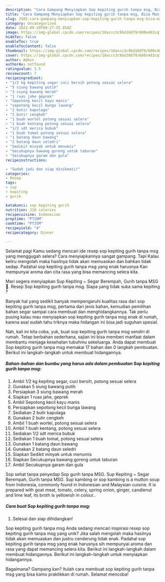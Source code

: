 ```yaml
---
description: "Cara Gampang Menyiapkan Sop kepiting gurih tanpa msg, Bisa Manjain Lidah"
title: "Cara Gampang Menyiapkan Sop kepiting gurih tanpa msg, Bisa Manjain Lidah"
slug: 2585-cara-gampang-menyiapkan-sop-kepiting-gurih-tanpa-msg-bisa-manjain-lidah
category: Uncategorized
date: 2022-09-29T09:27:55.018Z
image: https://img-global.cpcdn.com/recipes/18accc3c9bd10d79/680x482cq70/sop-kepiting-gurih-tanpa-msg-foto-resep-utama.jpg
hideToc: false
enableToc: true
enableTocContent: false
thumbnail: https://img-global.cpcdn.com/recipes/18accc3c9bd10d79/680x482cq70/sop-kepiting-gurih-tanpa-msg-foto-resep-utama.jpg
cover: https://img-global.cpcdn.com/recipes/18accc3c9bd10d79/680x482cq70/sop-kepiting-gurih-tanpa-msg-foto-resep-utama.jpg
author: Admin
authorAv: notfound
ratingvalue: 3.5
reviewcount: 7
recipeingredient:
- "1/2 kg kepiting segar cuci bersih potong sesuai selera"
- "5 siung bawang putih"
- "3 siung bawang merah"
- "1 ruas jahe geprek"
- "Sepotong kecil kayu manis"
- "sepotong kecil bunga lawang"
- "2 butir kapulaga"
- "2 butir cengkeh"
- "1 buah wortel potong sesuai selera"
- "1 buah kentang potong sesuai selera"
- "1/2 sdt merica bubuk"
- "1 buah tomat potong sesuai selera"
- "1 batang daun bawang"
- "2 batang daun seledri"
- "Sedikit minyak untuk menumis"
- "Secukupnya bawang goreng untuk taburan"
- "Secukupnya garam dan gula"
recipeinstructions:

- "Sudah jadi dan siap dinikmati!"
categories:
- Resep
tags:
- sop
- kepiting
- gurih

katakunci: sop kepiting gurih 
nutrition: 210 calories
recipecuisine: Indonesian
preptime: "PT20M"
cooktime: "PT35M"
recipeyield: "4"
recipecategory: Dinner

---
```



Selamat pagi Kamu sedang mencari ide resep sop kepiting gurih tanpa msg yang menggugah selera? Cara menyiapkannya sangat gampang. Tapi Kalau keliru mengolah maka hasilnya tidak akan memuaskan dan bahkan tidak sedap. Padahal sop kepiting gurih tanpa msg yang enak harusnya Kan mempunyai aroma dan cita rasa yang bisa memancing selera kita.


Mari segera menyiapkan Sup Kepiting ~ Segar Berempah, Gurih tanpa MSG 🍜. Resep Sop kepiting gurih tanpa msg. Siapa yang tidak suka sama kepiting ?

Banyak hal yang sedikit banyak mempengaruhi kualitas rasa dari sop kepiting gurih tanpa msg, pertama dari jenis bahan, kemudian pemilihan bahan segar sampai cara membuat dan menghidangkannya. Tak perlu pusing kalau mau menyiapkan sop kepiting gurih tanpa msg enak di rumah, karena asal sudah tahu triknya maka hidangan ini bisa jadi suguhan spesial.


Nah, kali ini kita coba, yuk, buat sop kepiting gurih tanpa msg sendiri di rumah. Tetap berbahan sederhana, sajian ini bisa memberi manfaat dalam membantu menjaga kesehatan tubuhmu sekeluarga. Anda dapat membuat Sop kepiting gurih tanpa msg memakai 17 bahan dan 0 langkah pembuatan. Berikut ini langkah-langkah untuk membuat hidangannya.

<!--inarticleads1-->

##### Bahan-bahan dan bumbu yang harus ada dalam pembuatan Sop kepiting gurih tanpa msg:

1. Ambil 1/2 kg kepiting segar, cuci bersih, potong sesuai selera
1. Gunakan 5 siung bawang putih
1. Persiapkan 3 siung bawang merah
1. Siapkan 1 ruas jahe, geprek
1. Ambil Sepotong kecil kayu manis
1. Persiapkan sepotong kecil bunga lawang
1. Sediakan 2 butir kapulaga
1. Gunakan 2 butir cengkeh
1. Ambil 1 buah wortel, potong sesuai selera
1. Ambil 1 buah kentang, potong sesuai selera
1. Sediakan 1/2 sdt merica bubuk
1. Sediakan 1 buah tomat, potong sesuai selera
1. Gunakan 1 batang daun bawang
1. Gunakan 2 batang daun seledri
1. Siapkan Sedikit minyak untuk menumis
1. Siapkan Secukupnya bawang goreng untuk taburan
1. Ambil Secukupnya garam dan gula


Sop sehat tanpa penyedap Sop gurih tanpa MSG. Sup Kepiting ~ Segar Berempah, Gurih tanpa MSG. Sup kambing or sop kambing is a mutton soup from Indonesia, commonly found in Indonesian and Malaysian cuisine. It is prepared with goat meat, tomato, celery, spring onion, ginger, candlenut and lime leaf, its broth is yellowish in colour.. 

<!--inarticleads2-->

##### Cara buat Sop kepiting gurih tanpa msg:


1. Selesai dan siap dihidangkan!

Sop kepiting gurih tanpa msg Anda sedang mencari inspirasi resep sop kepiting gurih tanpa msg yang unik? Jika salah mengolah maka hasilnya tidak akan memuaskan dan justru cenderung tidak enak. Padahal sop kepiting gurih tanpa msg yang enak harusnya sih mempunyai aroma dan rasa yang dapat memancing selera kita. Berikut ini langkah-langkah dalam membuat hidangannya. Berikut ini langkah-langkah untuk menyiapkan hidangannya. 

Bagaimana? Gampang kan? Itulah cara membuat sop kepiting gurih tanpa msg yang bisa kamu praktikkan di rumah. Selamat mencoba!
